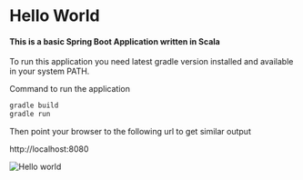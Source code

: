 # Hello World 
#### This is a basic Spring Boot Application written in Scala


To run this application you need latest gradle version installed and available in your system PATH.

Command to run the application

```bash
gradle build
gradle run
```

Then point your browser to the following url to get similar output

http://localhost:8080


![Hello world](http://i.imgur.com/FkEylxi.png)